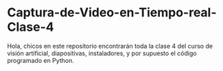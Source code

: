 # Captura-de-Video-en-Tiempo-real-Clase-4
Hola, chicos en este repositorio encontrarán toda la clase 4 del curso de visión artificial, diapositivas, instaladores, y por supuesto el código programado en Python.
